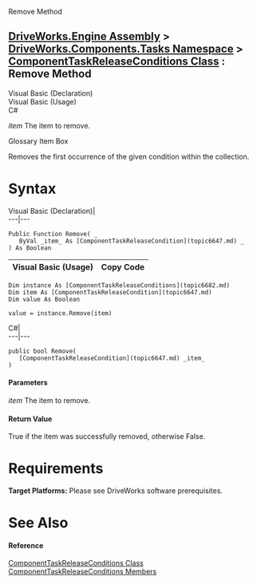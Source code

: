 Remove Method   
  
[DriveWorks.Engine Assembly](topic2156.md) > [DriveWorks.Components.Tasks Namespace](topic6391.md) > [ComponentTaskReleaseConditions Class](topic6682.md) : Remove Method  
---  
  
Visual Basic (Declaration)    
Visual Basic (Usage)    
C# 

_item_
    The item to remove.

Glossary Item Box

Removes the first occurrence of the given condition within the collection. 

# Syntax

Visual Basic (Declaration)|   
---|---  
      
    
    Public Function Remove( _
       ByVal _item_ As [ComponentTaskReleaseCondition](topic6647.md) _
    ) As Boolean  
  
Visual Basic (Usage)| Copy Code  
---|---  
      
    
    Dim instance As [ComponentTaskReleaseConditions](topic6682.md)
    Dim item As [ComponentTaskReleaseCondition](topic6647.md)
    Dim value As Boolean
     
    value = instance.Remove(item)  
  
C#|   
---|---  
      
    
    public bool Remove( 
       [ComponentTaskReleaseCondition](topic6647.md) _item_
    )  
  
#### Parameters

 _item_
    The item to remove.

#### Return Value

True if the item was successfully removed, otherwise False.

# Requirements

**Target Platforms:** Please see DriveWorks software prerequisites.

# See Also

#### Reference

[ComponentTaskReleaseConditions Class](topic6682.md)   
[ComponentTaskReleaseConditions Members](topic6683.md)


